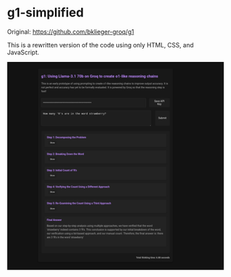 # g1-simplified

Original: https://github.com/bklieger-groq/g1

This is a rewritten version of the code using only HTML, CSS, and JavaScript.

![screenshot](./ss.jpg)
